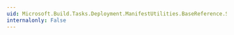 ```yaml
---
uid: Microsoft.Build.Tasks.Deployment.ManifestUtilities.BaseReference.SortName
internalonly: False
---
```

